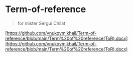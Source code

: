 # Term-of-reference
> for mister Sergui Chilat

[https://github.com/vnukovmikhail/Term-of-reference/blob/main/Term%20of%20reference(ToR).docx](https://github.com/vnukovmikhail/Term-of-reference/blob/main/Term%20of%20reference(ToR).docx)
